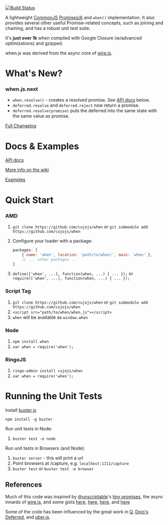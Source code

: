 [![Build Status](https://secure.travis-ci.org/cujojs/when.png)](http://travis-ci.org/cujojs/when)

A lightweight [CommonJS](http://wiki.commonjs.org/wiki/Promises) [Promises/A](http://wiki.commonjs.org/wiki/Promises/A) and `when()` implementation.  It also provides several other useful Promise-related concepts, such as joining and chaining, and has a robust unit test suite.

It's **just over 1k** when compiled with Google Closure (w/advanced optimizations) and gzipped.

when.js was derived from the async core of [wire.js](https://github.com/cujojs/wire).

What's New?
===========

### when.js.next

* `when.resolve()` - creates a resolved promise. See [API docs](#whenresolve) below.
* `deferred.resolve` and `deferred.reject` now return a promise.
* `deferred.resolve(promise)` puts the deferred into the same state with the same value as promise.

[Full Changelog](https://github.com/cujojs/when/wiki/Changelog)

Docs & Examples
===============

[API docs](docs/api.md)

[More info on the wiki](https://github.com/cujojs/when/wiki)

[Examples](https://github.com/cujojs/when/wiki/Examples)

Quick Start
===========

### AMD

1. `git clone https://github.com/cujojs/when` or `git submodule add https://github.com/cujojs/when`
1. Configure your loader with a package:

	```javascript
	packages: [
		{ name: 'when', location: 'path/to/when/', main: 'when' },
		// ... other packages ...
	]
	```

1. `define(['when', ...], function(when, ...) { ... });` or `require(['when', ...], function(when, ...) { ... });`

### Script Tag

1. `git clone https://github.com/cujojs/when` or `git submodule add https://github.com/cujojs/when`
1. `<script src="path/to/when/when.js"></script>`
1. `when` will be available as `window.when`

### Node

1. `npm install when`
1. `var when = require('when');`

### RingoJS

1. `ringo-admin install cujojs/when`
1. `var when = require('when');`

Running the Unit Tests
======================

Install [buster.js](http://busterjs.org/)

`npm install -g buster`

Run unit tests in Node:

1. `buster test -e node`

Run unit tests in Browsers (and Node):

1. `buster server` - this will print a url
2. Point browsers at <buster server url>/capture, e.g. `localhost:1111/capture`
3. `buster test` or `buster test -e browser`

References
----------

Much of this code was inspired by @[unscriptable](https://github.com/unscriptable)'s [tiny promises](https://github.com/unscriptable/promises), the async innards of [wire.js](https://github.com/cujojs/wire), and some gists [here](https://gist.github.com/870729), [here](https://gist.github.com/892345), [here](https://gist.github.com/894356), and [here](https://gist.github.com/894360)

Some of the code has been influenced by the great work in [Q](https://github.com/kriskowal/q), [Dojo's Deferred](https://github.com/dojo/dojo), and [uber.js](https://github.com/phiggins42/uber.js).
